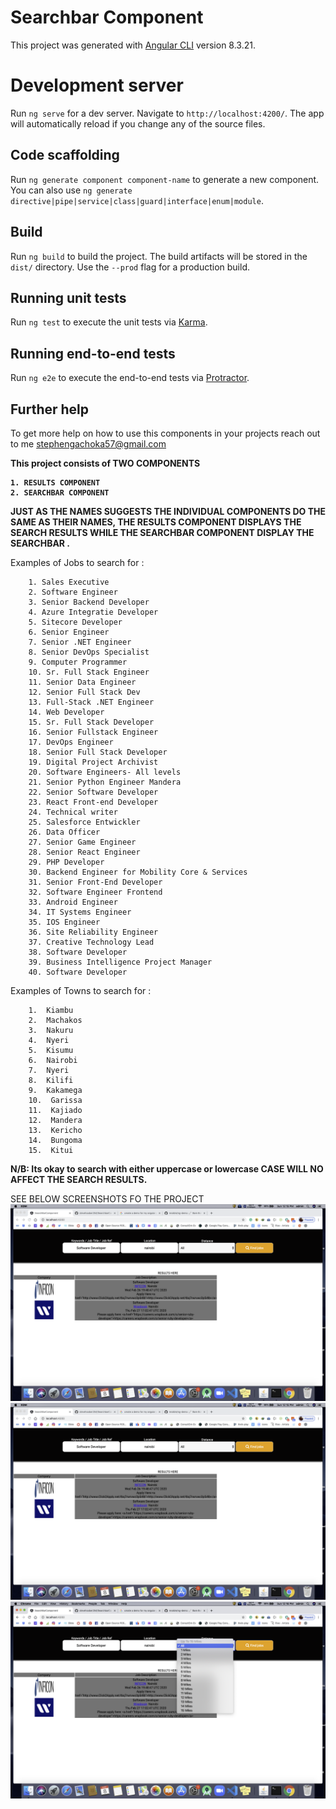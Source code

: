 # Searchbar Component

This project was generated with [Angular CLI](https://github.com/angular/angular-cli) version 8.3.21.

# Development server

Run `ng serve` for a dev server. Navigate to `http://localhost:4200/`. The app will automatically reload if you change any of the source files.

## Code scaffolding

Run `ng generate component component-name` to generate a new component. You can also use `ng generate directive|pipe|service|class|guard|interface|enum|module`.

## Build

Run `ng build` to build the project. The build artifacts will be stored in the `dist/` directory. Use the `--prod` flag for a production build.

## Running unit tests

Run `ng test` to execute the unit tests via [Karma](https://karma-runner.github.io).

## Running end-to-end tests

Run `ng e2e` to execute the end-to-end tests via [Protractor](http://www.protractortest.org/).

## Further help

To get more help on how to use this components in your projects reach out to me stephengachoka57@gmail.com

<strong>
This project consists of TWO COMPONENTS

    1. RESULTS COMPONENT
    2. SEARCHBAR COMPONENT

JUST AS THE NAMES SUGGESTS THE INDIVIDUAL COMPONENTS DO THE SAME AS THEIR NAMES, THE RESULTS COMPONENT DISPLAYS THE SEARCH RESULTS WHILE THE SEARCHBAR
COMPONENT DISPLAY THE SEARCHBAR .

</strong>


Examples of Jobs to search for :

        1. Sales Executive
        2. Software Engineer
        3. Senior Backend Developer
        4. Azure Integratie Developer
        5. Sitecore Developer
        6. Senior Engineer
        7. Senior .NET Engineer
        8. Senior DevOps Specialist
        9. Computer Programmer
        10. Sr. Full Stack Engineer
        11. Senior Data Engineer
        12. Senior Full Stack Dev
        13. Full-Stack .NET Engineer
        14. Web Developer
        15. Sr. Full Stack Developer
        16. Senior Fullstack Engineer
        17. DevOps Engineer
        18. Senior Full Stack Developer
        19. Digital Project Archivist
        20. Software Engineers- All levels
        21. Senior Python Engineer Mandera
        22. Senior Software Developer
        23. React Front-end Developer
        24. Technical writer 
        25. Salesforce Entwickler
        26. Data Officer
        27. Senior Game Engineer
        28. Senior React Engineer
        29. PHP Developer 
        30. Backend Engineer for Mobility Core & Services
        31. Senior Front-End Developer
        32. Software Engineer Frontend
        33. Android Engineer
        34. IT Systems Engineer
        35. IOS Engineer
        36. Site Reliability Engineer
        37. Creative Technology Lead 
        38. Software Developer
        39. Business Intelligence Project Manager
        40. Software Developer 

Examples of Towns to search for :

        1.  Kiambu
        2.  Machakos
        3.  Nakuru
        4.  Nyeri 
        5.  Kisumu
        6.  Nairobi
        7.  Nyeri
        8.  Kilifi
        9.  Kakamega
        10.  Garissa
        11.  Kajiado
        12.  Mandera
        13.  Kericho
        14.  Bungoma
        15.  Kitui

<strong> N/B: Its okay to search with either uppercase or lowercase CASE WILL NO AFFECT THE SEARCH RESULTS. </strong>

SEE BELOW SCREENSHOTS FO THE PROJECT<br>
<img src="./src/assets/screenshots/scrn1.png"><br>
<img src="./src/assets/screenshots/scrn2.png"><br>
<img src="./src/assets/screenshots/scrn3.png">
